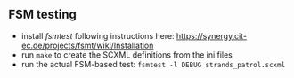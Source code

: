 ## FSM testing

* install *fsmtest* following instructions here: https://synergy.cit-ec.de/projects/fsmt/wiki/Installation
* run `make` to create the SCXML definitions from the ini files
* run the actual FSM-based test: `fsmtest -l DEBUG strands_patrol.scxml`
